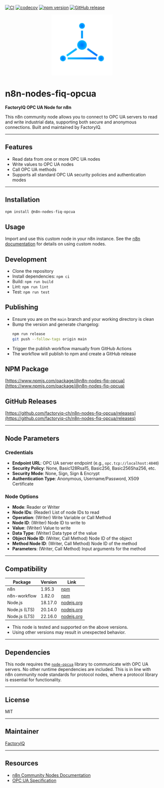 [![CI](https://github.com/factoryiq-ch/n8n-nodes-fiq-opcua/actions/workflows/ci.yml/badge.svg)](https://github.com/factoryiq-ch/n8n-nodes-fiq-opcua/actions/workflows/ci.yml)
[![codecov](https://codecov.io/gh/factoryiq-ch/n8n-nodes-fiq-opcua/branch/main/graph/badge.svg?token=GOATJAVAM0)](https://codecov.io/gh/factoryiq-ch/n8n-nodes-fiq-opcua)
[![npm version](https://img.shields.io/npm/v/@n8n-nodes-fiq-opcua.svg)](https://www.npmjs.com/package/@n8n-nodes-fiq-opcua)
[![GitHub release](https://img.shields.io/github/v/release/factoryiq-ch/n8n-nodes-fiq-opcua)](https://github.com/factoryiq-ch/n8n-nodes-fiq-opcua/releases)

<p align="center">
  <img src="icons/FactoryIQ.svg" alt="FactoryIQ Logo" width="200"/>
</p>

# n8n-nodes-fiq-opcua

**FactoryIQ OPC UA Node for n8n**

This n8n community node allows you to connect to OPC UA servers to read and write industrial data, supporting both secure and anonymous connections. Built and maintained by FactoryIQ.

---

## Features

- Read data from one or more OPC UA nodes
- Write values to OPC UA nodes
- Call OPC UA methods
- Supports all standard OPC UA security policies and authentication modes

---

## Installation

```bash
npm install @n8n-nodes-fiq-opcua
```

## Usage

Import and use this custom node in your n8n instance. See the [n8n documentation](https://docs.n8n.io/) for details on using custom nodes.

## Development

- Clone the repository
- Install dependencies: `npm ci`
- Build: `npm run build`
- Lint: `npm run lint`
- Test: `npm run test`

## Publishing

- Ensure you are on the `main` branch and your working directory is clean
- Bump the version and generate changelog:
  ```bash
  npm run release
  git push --follow-tags origin main
  ```
- Trigger the publish workflow manually from GitHub Actions
- The workflow will publish to npm and create a GitHub release

## NPM Package

[https://www.npmjs.com/package/@n8n-nodes-fiq-opcua](https://www.npmjs.com/package/@n8n-nodes-fiq-opcua)

## GitHub Releases

[https://github.com/factoryiq-ch/n8n-nodes-fiq-opcua/releases](https://github.com/factoryiq-ch/n8n-nodes-fiq-opcua/releases)

---

## Node Parameters

### Credentials

- **Endpoint URL**: OPC UA server endpoint (e.g., `opc.tcp://localhost:4840`)
- **Security Policy**: None, Basic128Rsa15, Basic256, Basic256Sha256, etc.
- **Security Mode**: None, Sign, Sign & Encrypt
- **Authentication Type**: Anonymous, Username/Password, X509 Certificate

### Node Options

- **Mode**: Reader or Writer
- **Node IDs**: (Reader) List of node IDs to read
- **Operation**: (Writer) Write Variable or Call Method
- **Node ID**: (Writer) Node ID to write to
- **Value**: (Writer) Value to write
- **Data Type**: (Writer) Data type of the value
- **Object Node ID**: (Writer, Call Method) Node ID of the object
- **Method Node ID**: (Writer, Call Method) Node ID of the method
- **Parameters**: (Writer, Call Method) Input arguments for the method

---

## Compatibility

| Package         | Version    | Link                                                      |
|----------------|------------|-----------------------------------------------------------|
| n8n            | 1.95.3     | [npm](https://www.npmjs.com/package/n8n)                  |
| n8n-workflow   | 1.82.0     | [npm](https://www.npmjs.com/package/n8n-workflow)         |
| Node.js        | 18.17.0    | [nodejs.org](https://nodejs.org/)                         |
| Node.js (LTS)  | 20.14.0    | [nodejs.org](https://nodejs.org/)                         |
| Node.js (LTS)  | 22.16.0    | [nodejs.org](https://nodejs.org/)                         |

- This node is tested and supported on the above versions.
- Using other versions may result in unexpected behavior.

---

## Dependencies

This node requires the [`node-opcua`](https://github.com/node-opcua/node-opcua) library to communicate with OPC UA servers. No other runtime dependencies are included. This is in line with n8n community node standards for protocol nodes, where a protocol library is essential for functionality.

---

## License

MIT

---

## Maintainer

[FactoryIQ](https://factoryiq.ch)

---

## Resources

- [n8n Community Nodes Documentation](https://docs.n8n.io/integrations/#community-nodes)
- [OPC UA Specification](https://opcfoundation.org/about/opc-technologies/opc-ua/)
